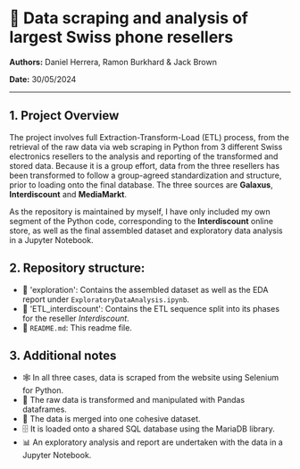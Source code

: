 # 📱 Data scraping and analysis of largest Swiss phone resellers

**Authors:** Daniel Herrera, Ramon Burkhard & Jack Brown

**Date:** 30/05/2024

---

## 1. Project Overview

The project involves full Extraction-Transform-Load (ETL) process, from the retrieval of the raw data via web scraping in Python from 3 different Swiss electronics resellers to the analysis and reporting of the transformed and stored data. Because it is a group effort, data from the three resellers has been transformed to follow a group-agreed standardization and structure, prior to loading onto the final database. The three sources are **Galaxus**, **Interdiscount** and **MediaMarkt**.

As the repository is maintained by myself, I have only included my own segment of the Python code, corresponding to the **Interdiscount** online store, as well as the final assembled dataset and exploratory data analysis in a Jupyter Notebook.

## 2. Repository structure:

- 📁 'exploration': Contains the assembled dataset as well as the EDA report under `ExploratoryDataAnalysis.ipynb`.
- 📁 'ETL_interdiscount': Contains the ETL sequence split into its phases for the reseller *Interdiscount*.
- 📄 `README.md`: This readme file.

## 3. Additional notes

- 🕸️ In all three cases, data is scraped from the website using Selenium for Python.
- 🐼 The raw data is transformed and manipulated with Pandas dataframes.
- 🔄 The data is merged into one cohesive dataset.
- 🗄️ It is loaded onto a shared SQL database using the MariaDB library.
- 📊 An exploratory analysis and report are undertaken with the data in a Jupyter Notebook.
